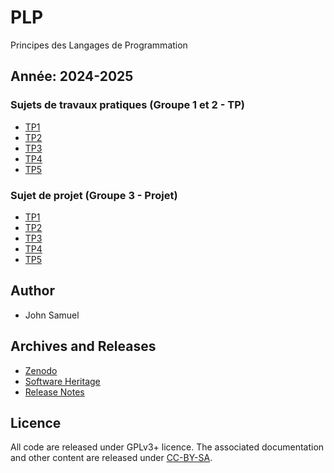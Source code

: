 # PLP
Principes des Langages de Programmation

## Année: 2024-2025
### Sujets de travaux pratiques (Groupe 1 et 2 - TP)
- [TP1](Groupe1/TP1/TP1.md)
- [TP2](Groupe1/TP2/TP2.md)
- [TP3](Groupe1/TP3/TP3.md)
- [TP4](Groupe1/TP4/TP4.md)
- [TP5](Groupe1/TP5/TP5.md)


### Sujet de projet (Groupe 3 - Projet)
- [TP1](Groupe2/TP1/TP1.md)
- [TP2](Groupe2/TP2/TP2.md)
- [TP3](Groupe2/TP3/TP3.md)
- [TP4](Groupe2/TP4/TP4.md)
- [TP5](Groupe2/TP5/TP5.md)

## Author
* John Samuel

## Archives and Releases
* [Zenodo](https://doi.org/10.5281/zenodo.15674125)
* [Software Heritage](https://archive.softwareheritage.org/browse/origin/directory/?origin_url=https://github.com/johnsamuelwrites/PLP)
* [Release Notes](RELEASE.md)

## Licence
All code are released under GPLv3+ licence. The associated documentation and other content are released under [CC-BY-SA](http://creativecommons.org/licenses/by-sa/4.0/).
